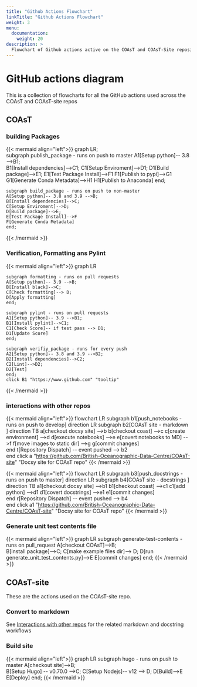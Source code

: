 ```yaml
---
title: "Github Actions Flowchart"
linkTitle: "Github Actions Flowchart"
weight: 3
menu:
  documentation:
    weight: 20
description: >
  Flowchart of Github actions active on the COAsT and COAsT-Site repositories.
---
```


# GitHub actions diagram

This is a collection of flowcharts for all the GitHub actions used across the COAsT and COAsT-site repos
## COAsT
### building Packages
{{< mermaid align="left">}}
graph LR;    
    subgraph publish_package - runs on push to master
    A1[Setup python]-- 3.8 -->B1;    
    B1[Install dependencies]-->C1;
    C1[Setup Enviroment]-->D1;
    D1[Build package]-->E1;
    E1[Test Package Install]-->F1
    F1[Publish to pypi]-->G1
    G1[Generate Conda Metadata]-->H1
    H1[Publish to Anaconda]
    end;
    
    subgraph build_package - runs on push to non-master 
    A[Setup python]-- 3.8 and 3.9 -->B;    
    B[Install dependencies]-->C;
    C[Setup Enviroment]-->D;
    D[Build package]-->E;
    E[Test Package Install]-->F
    F[Generate Conda Metadata] 
    end;
{{< /mermaid >}}

### Verification, Formatting ans Pylint
{{< mermaid align="left">}}
graph LR

    subgraph formatting - runs on pull requests
    A[Setup python]-- 3.9 -->B;    
    B[Install black]-->C;
    C[Check formatting]--> D;
    D[Apply formatting]
    end;

    subgraph pylint - runs on pull requests
    A1[Setup python]-- 3.9 -->B1;    
    B1[Install pylint]-->C1;
    C1[Check Score]-- if test pass --> D1;
    D1[Update Score]
    end;
    
    subgraph verifiy_package - runs for every push
    A2[Setup python]-- 3.8 and 3.9 -->B2;    
    B2[Install dependencies]-->C2;
    C2[Lint]-->D2;
    D2[Test]
    end;
    click B1 "https://www.github.com" "tooltip"
{{< /mermaid >}}

### interactions with other repos
{{< mermaid align="left">}}
flowchart LR
    subgraph b1[push_notebooks - runs on push to develop]
        direction LR
        subgraph b2[COAsT site - markdown ]
            direction TB
            a[checkout docsy site] -->b
            b[checkout coast] -->c
            c[create environment] -->d
            d[execute notebooks] -->e
            e[covert notebooks to MD] -->f
            f[move images to static dir] -->g
            g[commit changes]            
         end
    t[Repository Dispatch] -- event pushed --> b2    
    end
    click a "https://github.com/British-Oceanographic-Data-Centre/COAsT-site" "Docsy site for COAsT repo"
{{< /mermaid >}}

{{< mermaid align="left">}}
flowchart LR
    subgraph b3[push_docstrings - runs on push to master]
        direction LR
        subgraph b4[COAsT site - docstrings ]
            direction TB
            a1[checkout docsy site] -->b1
            b1[checkout coast] -->c1
            c1[add python] -->d1
            d1[covert docstrings] -->e1
            e1[commit changes]            
        end
    r[Repository Dispatch] -- event pushed --> b4       
    end
    click a1 "https://github.com/British-Oceanographic-Data-Centre/COAsT-site" "Docsy site for COAsT repo"
{{< /mermaid >}}

### Generate unit test contents file
{{< mermaid align="left">}}
graph LR
    subgraph generate-test-contents - runs on pull_request
    A[checkout COAsT]-->B;    
    B[install package]-->C;
    C[make example files dir]--> D;
    D[run generate_unit_test_contents.py]-->E
    E[commit changes]
    end;
{{< /mermaid >}}

## COAsT-site
These are the actions used on the COAsT-site repo. 

### Convert to markdown
See [Interactions with other repos](#interactions-with-other-repos) for the related markdown and docstring workflows

### Build site
{{< mermaid align="left">}}
graph LR
    subgraph hugo - runs on push to master
    A[checkout site]-->B;    
    B[Setup Hugo] -- v0.70.0 -->C;
    C[Setup Nodejs]-- v12 --> D;
    D[Build]-->E
    E[Deploy]
    end;
{{< /mermaid >}}
